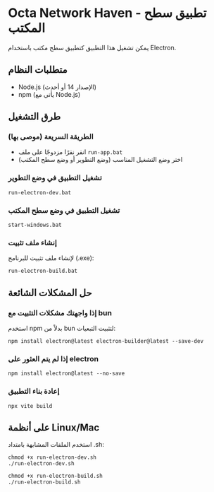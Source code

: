 
# Octa Network Haven - تطبيق سطح المكتب

يمكن تشغيل هذا التطبيق كتطبيق سطح مكتب باستخدام Electron.

## متطلبات النظام
- Node.js (الإصدار 14 أو أحدث)
- npm (يأتي مع Node.js)

## طرق التشغيل

### الطريقة السريعة (موصى بها)
- انقر نقرًا مزدوجًا على ملف `run-app.bat`
- اختر وضع التشغيل المناسب (وضع التطوير أو وضع سطح المكتب)

### تشغيل التطبيق في وضع التطوير
```
run-electron-dev.bat
```

### تشغيل التطبيق في وضع سطح المكتب
```
start-windows.bat
```

### إنشاء ملف تثبيت
لإنشاء ملف تثبيت للبرنامج (.exe):
```
run-electron-build.bat
```

## حل المشكلات الشائعة

### إذا واجهتك مشكلات التثبيت مع bun
استخدم npm بدلاً من bun لتثبيت التبعيات:
```
npm install electron@latest electron-builder@latest --save-dev
```

### إذا لم يتم العثور على electron
```
npm install electron@latest --no-save
```

### إعادة بناء التطبيق
```
npx vite build
```

## على أنظمة Linux/Mac
استخدم الملفات المشابهة بامتداد .sh:
```
chmod +x run-electron-dev.sh
./run-electron-dev.sh
```

```
chmod +x run-electron-build.sh
./run-electron-build.sh
```
